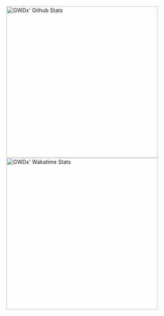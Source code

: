 <img width="400px" src="https://github-readme-stats.vercel.app/api?username=GWDx&show_icons=true" alt="GWDx' Github Stats"/>
<img width="400px" src="https://github-readme-stats.vercel.app/api/wakatime?username=GWDx" alt="GWDx' Wakatime Stats"/>
